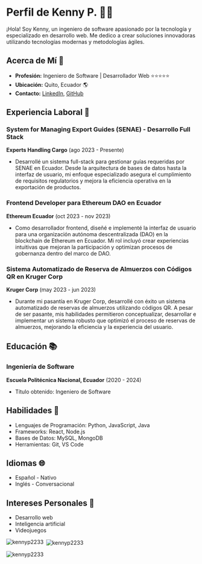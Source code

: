 # Perfil de Kenny P. 👨‍💻

¡Hola! Soy Kenny, un ingeniero de software apasionado por la tecnología y especializado en desarrollo web. Me dedico a crear soluciones innovadoras utilizando tecnologías modernas y metodologías ágiles.

## Acerca de Mí 🚀

- **Profesión:** Ingeniero de Software | Desarrollador Web ⭐⭐⭐⭐⭐
- **Ubicación:** Quito, Ecuador 🌎
- **Contacto:** [LinkedIn](https://www.linkedin.com/in/tu-perfil-de-linkedin), [GitHub](https://github.com/tu-usuario-de-github)

## Experiencia Laboral 💼

### System for Managing Export Guides (SENAE) - Desarrollo Full Stack
**Experts Handling Cargo** (ago 2023 - Presente)

- Desarrollé un sistema full-stack para gestionar guías requeridas por SENAE en Ecuador. Desde la arquitectura de bases de datos hasta la interfaz de usuario, mi enfoque especializado asegura el cumplimiento de requisitos regulatorios y mejora la eficiencia operativa en la exportación de productos.

### Frontend Developer para Ethereum DAO en Ecuador
**Ethereum Ecuador** (oct 2023 - nov 2023)

- Como desarrollador frontend, diseñé e implementé la interfaz de usuario para una organización autónoma descentralizada (DAO) en la blockchain de Ethereum en Ecuador. Mi rol incluyó crear experiencias intuitivas que mejoran la participación y optimizan procesos de gobernanza dentro del marco de DAO.

### Sistema Automatizado de Reserva de Almuerzos con Códigos QR en Kruger Corp
**Kruger Corp** (may 2023 - jun 2023)

- Durante mi pasantía en Kruger Corp, desarrollé con éxito un sistema automatizado de reservas de almuerzos utilizando códigos QR. A pesar de ser pasante, mis habilidades permitieron conceptualizar, desarrollar e implementar un sistema robusto que optimizó el proceso de reservas de almuerzos, mejorando la eficiencia y la experiencia del usuario.

## Educación 📚

### Ingeniería de Software
**Escuela Politécnica Nacional, Ecuador** (2020 - 2024)

- Título obtenido: Ingeniero de Software

## Habilidades 🔧

- Lenguajes de Programación: Python, JavaScript, Java
- Frameworks: React, Node.js
- Bases de Datos: MySQL, MongoDB
- Herramientas: Git, VS Code


## Idiomas 🌐

- Español - Nativo
- Inglés - Conversacional

## Intereses Personales 🌟

- Desarrollo web
- Inteligencia artificial
- Videojuegos

<p><img align="left" src="https://github-readme-stats.vercel.app/api/top-langs?username=kennyp2233&show_icons=true&locale=en&layout=compact" alt="kennyp2233" /></p>

<p>&nbsp;<img align="center" src="https://github-readme-stats.vercel.app/api?username=kennyp2233&show_icons=true&locale=en" alt="kennyp2233" /></p>

<p><img align="center" src="https://github-readme-streak-stats.herokuapp.com/?user=kennyp2233&" alt="kennyp2233" /></p>
